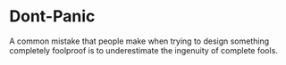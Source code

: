 # Dont-Panic
A common mistake that people make when trying to design something completely foolproof is to underestimate the ingenuity of complete fools.
